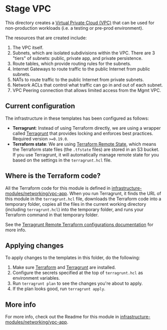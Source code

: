 # Stage VPC

This directory creates a [Virtual Private Cloud (VPC)](https://aws.amazon.com/vpc/) that can be used for non-production
workloads (i.e. a testing or pre-prod environment).

The resources that are created include:

1. The VPC itself.
1. Subnets, which are isolated subdivisions within the VPC. There are 3 "tiers" of subnets: public, private app, and
   private persistence.
1. Route tables, which provide routing rules for the subnets.
1. Internet Gateways to route traffic to the public Internet from public subnets.
1. NATs to route traffic to the public Internet from private subnets.
1. Network ACLs that control what traffic can go in and out of each subnet.
1. VPC Peering connection that allows limited access from the Mgmt VPC.

## Current configuration

The infrastructure in these templates has been configured as follows:

* **Terragrunt**: Instead of using Terraform directly, we are using a wrapper called
  [Terragrunt](https://github.com/gruntwork-io/terragrunt) that provides locking and enforces best practices. Required
  version `>=0.19.0`.
* **Terraform state**: We are using [Terraform Remote State](https://www.terraform.io/docs/state/remote/), which
  means the Terraform state files (the `.tfstate` files) are stored in an S3 bucket. If you use Terragrunt, it will
  automatically manage remote state for you based on the settings in the `terragrunt.hcl` file.


## Where is the Terraform code?

All the Terraform code for this module is defined in [infrastructure-modules/networking/vpc-app](https://github.com/alliedworld/infrastructure-modules/tree/master/networking/vpc-app).
When you run Terragrunt, it finds the URL of this module in the `terragrunt.hcl` file, downloads the Terraform code into
a temporary folder, copies all the files in the current working directory (including `terragrunt.hcl`) into the
temporary folder, and runs your Terraform command in that temporary folder.

See the [Terragrunt Remote Terraform configurations
documentation](https://github.com/gruntwork-io/terragrunt#remote-terraform-configurations) for more info.

## Applying changes

To apply changes to the templates in this folder, do the following:

1. Make sure [Terraform](https://www.terraform.io/) and [Terragrunt](https://github.com/gruntwork-io/terragrunt) are
   installed.
1. Configure the secrets specified at the top of `terragrunt.hcl` as environment variables.
1. Run `terragrunt plan` to see the changes you're about to apply.
1. If the plan looks good, run `terragrunt apply`.

## More info

For more info, check out the Readme for this module in [infrastructure-modules/networking/vpc-app](https://github.com/alliedworld/infrastructure-modules/tree/master/networking/vpc-app).
